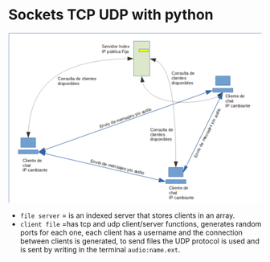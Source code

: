 # Sockets TCP UDP with python 

![N|Solid](1.png)

- ``` file server ``` = is an indexed server that stores clients in an array.
- ``` client file ``` =has tcp and udp client/server functions, generates random ports for each one, each client has a username and the connection between clients is generated, to send files the UDP protocol is used and is sent by writing in the terminal ``` audio:name.ext ```.